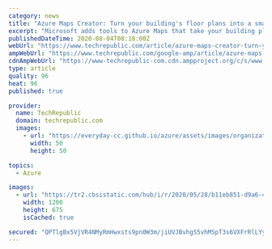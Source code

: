 ```yaml
---
category: news
title: "Azure Maps Creator: Turn your building's floor plans into a smart canvas"
excerpt: "Microsoft adds tools to Azure Maps that take your building plans and make them into interior maps. We've all grown used to maps on the internet; instead of paper atlases and dedicated GPS hardware, we now navigate with smartphones and tablets. Companies ..."
publishedDateTime: 2020-08-04T08:18:00Z
webUrl: "https://www.techrepublic.com/article/azure-maps-creator-turn-your-buildings-floor-plans-into-a-smart-canvas/"
ampWebUrl: "https://www.techrepublic.com/google-amp/article/azure-maps-creator-turn-your-buildings-floor-plans-into-a-smart-canvas/"
cdnAmpWebUrl: "https://www-techrepublic-com.cdn.ampproject.org/c/s/www.techrepublic.com/google-amp/article/azure-maps-creator-turn-your-buildings-floor-plans-into-a-smart-canvas/"
type: article
quality: 96
heat: 96
published: true

provider:
  name: TechRepublic
  domain: techrepublic.com
  images:
    - url: "https://everyday-cc.github.io/azure/assets/images/organizations/techrepublic.com-50x50.jpg"
      width: 50
      height: 50

topics:
  - Azure

images:
  - url: "https://tr2.cbsistatic.com/hub/i/r/2020/05/28/b11eb851-d9a6-4656-bb77-248c24cc34b8/thumbnail/1200x675/669f527a64020a4e8991cd8866e97df9/trp-thumb.jpg"
    width: 1200
    height: 675
    isCached: true

secured: "QPTlgBx5VjVR4NMyRmHwxsts9pn0W3m/jiUVJBvhgS5vhMSpT3s6VXFrRlLYyV8KVCGUbortjKCSkqxwH63eULuGZZiXkbmS9R0nc8ruoKZ0RvmKfiJ4XTcmkrSSrJSwInd6adP41H2kwag1s8anpzlMsl1bjktX/nMOUX7niDxaF9f8ZQnhfKYpX2oOFP+DSW8B3ViC0dJtCuFruSO8dXAcxrMblB7tyTWVvuKbogApF1N66b4HYOeHn3CQ5mZUhJg45anoMBiA13x/pKbfMP9eDyDhDRD/gCbcNTGGwR9fu0Q1R3PsUgEB+bOc/BrUhThIPFgSM8SNhEEs4vZ09A==;2E6HbvfN2IF2DmdJ+ihskw=="
---
```


